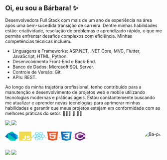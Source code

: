 


## Oi, eu sou a Bárbara! ✨

Desenvolvedora Full Stack com mais de um ano de experiência na área após uma bem-sucedida transição de carreira. Dentre minhas habilidades estão: criatividade, resolução de problemas e aprendizado rápido, o que me permite enfrentar desafios complexos com eficiência. Minhas competências técnicas incluem:

- Linguagens e Frameworks: ASP.NET, .NET Core, MVC, Flutter, JavaScript, HTML, Python.
- Desenvolvimento Front-End e Back-End.
- Banco de Dados: Microsoft SQL Server.
- Controle de Versão: Git.
- APIs: REST.

Ao longo da minha trajetória profissional, tenho contribuído para a manutenção e desenvolvimento de projetos web e mobile utilizando tecnologias modernas e práticas ágeis. Estou constantemente buscando me atualizar e aprender novas tecnologias para aprimorar minhas habilidades e garantir que meus projetos estejam em conformidade com as melhores práticas do setor. 👩🏻‍💻 🚀 ✍🏻️ 

<div align="start">
  <a href="https://github.com/barbaratome">
  <img height="180em" src="https://github-readme-stats.vercel.app/api?username=barbaratome&show_icons=true&theme=dracula&include_all_commits=true&count_private=true"/>
  <img height="180em" src="https://github-readme-stats.vercel.app/api/top-langs/?username=barbaratome&layout=compact&langs_count=7&theme=dracula"/>
</div>
<div style="display: inline_block"><br>
  <img align="center" alt="Barbara-Dart" height="30" width="40" src="https://raw.githubusercontent.com/devicons/devicon/master/icons/dart/dart-original.svg">
  <img align="center" alt="Barbara-Js" height="30" width="40" src="https://raw.githubusercontent.com/devicons/devicon/master/icons/javascript/javascript-plain.svg">
  <img align="center" alt="Barbara-React" height="30" width="40" src="https://raw.githubusercontent.com/devicons/devicon/master/icons/react/react-original.svg">
  <img align="center" alt="Barbara-HTML" height="30" width="40" src="https://raw.githubusercontent.com/devicons/devicon/master/icons/html5/html5-original.svg">
  <img align="center" alt="Barbara-CSS" height="30" width="40" src="https://raw.githubusercontent.com/devicons/devicon/master/icons/css3/css3-original.svg">
  <img align="center" alt="Barbara-Csharp" height="30" width="40" src="https://raw.githubusercontent.com/devicons/devicon/master/icons/csharp/csharp-original.svg">
  <img align="right" alt="Ba-pic" height="150" style="border-radius:50px;" src="https://user-images.githubusercontent.com/106439294/190012932-808e9616-88a9-4b75-8241-9b9f26ddde70.png?width=676&height=676">
</div>
  
  ##
 
<div> 
  <a href="https://www.youtube.com/channel/UCmALrovpcij4Na9CrWhT_Rg" target="_blank"><img src="https://img.shields.io/badge/YouTube-FF0000?style=for-the-badge&logo=youtube&logoColor=white" target="_blank"></a>
     <a href="https://www.linkedin.com/in/b%C3%A1rbara-lima-934170163/" target="_blank"><img src="https://img.shields.io/badge/-LinkedIn-%230077B5?style=for-the-badge&logo=linkedin&logoColor=white" target="_blank"></a> 
 
  
 
</div>
